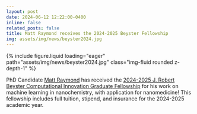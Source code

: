 ```yaml
---
layout: post
date: 2024-06-12 12:22:00-0400
inline: false
related_posts: false
title: Matt Raymond receives the 2024-2025 Beyster Fellowship
img: assets/img/news/beyster2024.jpg
---
```


<div class="row mt-4 justify-content-center">
    <div class="col-sm-12 col-md-6">
        {% include figure.liquid loading="eager" path="assets/img/news/beyster2024.jpg" class="img-fluid rounded z-depth-1" %}
    </div>
</div>

PhD Candidate [Matt Raymond](/people/mattrmd) has received the [2024-2025 J. Robert Beyster Computational Innovation Graduate Fellowship](https://ece.engin.umich.edu/stories/matt-raymond-receives-beyster-fellowship-to-support-research-on-nanoscale-particle-design) for his work on machine learning in nanochemistry, with application for nanomedicine!
This fellowship includes full tuition, stipend, and insurance for the 2024-2025 academic year.